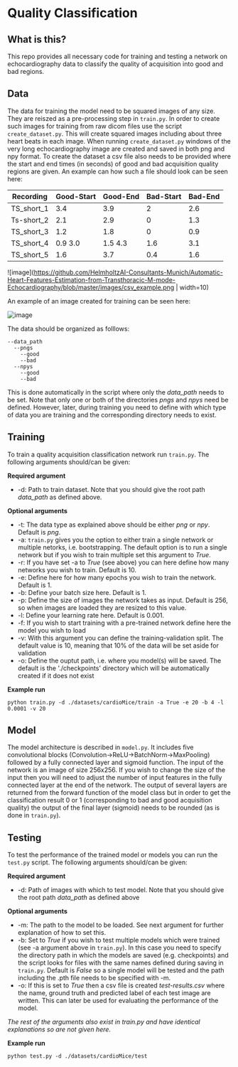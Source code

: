 # Quality Classification
## What is this?
This repo provides all necessary code for training and testing a network on echocardiography data to classify the quality of acquisition into good and bad regions.

## Data
The data for training the model need to be squared images of any size. They are reiszed as a pre-processing step in ```train.py```. In order to create such images for training from raw dicom files use the script ```create_dataset.py```. This will create squared images including about three heart beats in each image. When running ```create_dataset.py``` windows of the very long echocardiography image are created and saved in both png and npy format. To create the dataset a csv file also needs to be provided where the start and end times (in seconds) of good and bad acquisition quality regions are given. An example can how such a file should look can be seen here:

Recording | Good-Start | Good-End | Bad-Start | Bad-End
-------| ------------- | ------------- | ------------- | ------------- |
TS_short_1 | 3.4 | 3.9 | 2 | 2.6
Ts-short_2 | 2.1 | 2.9 | 0 | 1.3
TS_short_3 | 1.2 | 1.8 | 0 | 0.9
TS_short_4 | 0.9 3.0 | 1.5 4.3 | 1.6 | 3.1
TS_short_5 | 1.6 | 3.7 | 0.4 | 1.6

![image](https://github.com/HelmholtzAI-Consultants-Munich/Automatic-Heart-Features-Estimation-from-Transthoracic-M-mode-Echocardiography/blob/master/images/csv_example.png | width=10)

An example of an image created for training can be seen here:

![image](https://github.com/HelmholtzAI-Consultants-Munich/Automatic-Heart-Features-Estimation-from-Transthoracic-M-mode-Echocardiography/blob/master/images/train-acquisition-example.png)

The data should be organized as folllows:
```
--data_path
  --pngs
    --good 
    --bad
  --npys
    --good
    --bad
```

This is done automatically in the script where only the _data_path_ needs to be set. Note that only one or both of the directories _pngs_ and _npys_ need be defined. However, later, during training you need to define with which type of data you are training and the corresponding directory needs to exist.

## Training 
To train a quality acquisition classification network run ```train.py```. The following arguments should/can be given:

**Required argument**

* -d: Path to train dataset. Note that you should give the root path _data_path_ as defined above.

**Optional arguments**

* -t: The data type as explained above should be either _png_ or _npy_. Default is _png_. 
* -a: ```train.py``` gives you the option to either train a single network or multiple netorks, i.e. bootstrapping. The default option is to run a single network but if you wish to train multiple set this argument to _True_.
* -r: If you have set -a to _True_ (see above) you can here define how many networks you wish to train. Default is 10.
* -e: Define here for how many epochs you wish to train the network. Default is 1.
* -b: Define your batch size here. Default is 1.
* -p: Define the size of images the network takes as input. Default is 256, so when images are loaded they are resized to this value.
* -l: Define your learning rate here. Default is 0.001.
* -f: If you wish to start training with a pre-trained network define here the model you wish to load
* -v: With this argument you can define the training-validation split. The default value is 10, meaning that 10% of the data will be set aside for validation
* -o: Define the ouptut path, i.e. where you model(s) will be saved. The default is the './checkpoints' directory which will be automatically created if it does not exist

**Example run**
```
python train.py -d ./datasets/cardioMice/train -a True -e 20 -b 4 -l 0.0001 -v 20
```

## Model
The model architecture is described in ```model.py```. It includes five convolutional blocks (Convolution->ReLU->BatchNorm->MaxPooling) followed by a fully connected layer and sigmoid function. The input of the network is an image of size 256x256. If you wish to change the size of the input then you will need to adjust the number of input features in the fully connected layer at the end of the network. The output of several layers are returned from the forward function of the model class but in order to get the classification result 0 or 1 (corresponding to bad and good acquisition quality) the output of the final layer (sigmoid) needs to be rounded (as is done in ```train.py```).

## Testing
To test the performance of the trained model or models you can run the ```test.py``` script. The following arguments should/can be given:

**Required argument**

* -d: Path of images with which to test model. Note that you should give the root path _data_path_ as defined above

**Optional arguments**

* -m: The path to the model to be loaded. See next argument for further explanation of how to set this.
* -b: Set to _True_ if you wish to test multiple models which were trained (see -a argument above in ```train.py```). In this case you need to specify the directory path in which the models are saved (e.g. checkpoints) and the script looks for files with the same names defined during saving in ```train.py```. Default is _False_ so a single model will be tested and the path including the .pth file needs to be specified with -m.
* -o: If this is set to _True_ then a csv file is created _test-results.csv_ where the name, ground truth and predicted label of each test image are written. This can later be used for evaluating the performance of the model.

_The rest of the arguments also exist in train.py and have identical explanations so are not given here._

**Example run**
```
python test.py -d ./datasets/cardioMice/test
```

